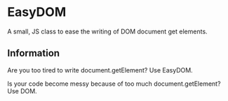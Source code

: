 # EasyDOM
A small, JS class to ease the writing of DOM document get elements.
## Information
Are you too tired to write document.getElement? Use EasyDOM.

Is your code become messy because of too much document.getElement? Use DOM.
